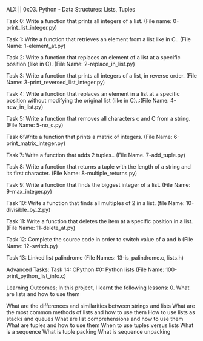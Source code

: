 ALX || 0x03. Python - Data Structures: Lists, Tuples

Task 0: Write a function that prints all integers of a list. (File name: 0-print_list_integer.py)

Task 1: Write a function that retrieves an element from a list like in C.. (File Name: 1-element_at.py)

Task 2: Write a function that replaces an element of a list at a specific position (like in C). (File Name: 2-replace_in_list.py)

Task 3: Write a function that prints all integers of a list, in reverse order. (File Name: 3-print_reversed_list_integer.py)

Task 4: Write a function that replaces an element in a list at a specific position without modifying the original list (like in C)..:(File Name: 4-new_in_list.py)

Task 5: Write a function that removes all characters c and C from a string. (File Name: 5-no_c.py)

Task 6:Write a function that prints a matrix of integers. (File Name: 6-print_matrix_integer.py)

Task 7: Write a function that adds 2 tuples.. (File Name. 7-add_tuple.py)

Task 8: Write a function that returns a tuple with the length of a string and its first character. (File Name: 8-multiple_returns.py)

Task 9: Write a function that finds the biggest integer of a list. (File Name: 9-max_integer.py)

Task 10: Write a function that finds all multiples of 2 in a list. (file Name: 10-divisible_by_2.py)

Task 11: Write a function that deletes the item at a specific position in a list. (File Name: 11-delete_at.py)

Task 12: Complete the source code in order to switch value of a and b (File Name: 12-switch.py)

Task 13: Linked list palindrome (File Names: 13-is_palindrome.c, lists.h)

Advanced Tasks:
Task 14: CPython #0: Python lists (File Name: 100-print_python_list_info.c)

Learning Outcomes;
In this project, I learnt the following lessons: 0. What are lists and how to use them

What are the differences and similarities between strings and lists
What are the most common methods of lists and how to use them
How to use lists as stacks and queues
What are list comprehensions and how to use them
What are tuples and how to use them
When to use tuples versus lists
What is a sequence
What is tuple packing
What is sequence unpacking
